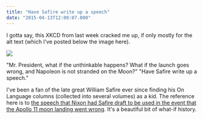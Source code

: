```yaml
---
title: "Have Safire write up a speech"
date: "2015-04-13T12:00:07.000"
---
```


I gotta say, this XKCD from last week cracked me up, if only mostly for the alt text (which I've posted below the image here).

![](http://imgs.xkcd.com/comics/napoleon.png)

"Mr. President, what if the unthinkable happens? What if the launch goes wrong, and Napoleon is not stranded on the Moon?" "Have Safire write up a speech."

I've been a fan of the late great William Safire ever since finding his On Language columns (collected into several volumes) as a kid. The reference here is to [the speech that Nixon had Safire draft to be used in the event that the Apollo 11 moon landing went wrong](http://gawker.com/5369364/william-safires-finest-speech). It's a beautiful bit of what-if history.

